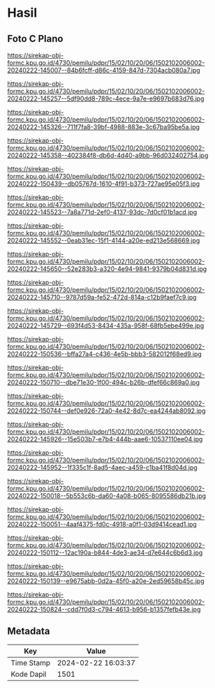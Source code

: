 # Hasil

## Foto C Plano

https://sirekap-obj-formc.kpu.go.id/4730/pemilu/pdpr/15/02/10/20/06/1502102006002-20240222-145007--84b6fcff-d86c-4159-847d-7304acb080a7.jpg

https://sirekap-obj-formc.kpu.go.id/4730/pemilu/pdpr/15/02/10/20/06/1502102006002-20240222-145257--5df90dd8-789c-4ece-9a7e-e9697b683d76.jpg

https://sirekap-obj-formc.kpu.go.id/4730/pemilu/pdpr/15/02/10/20/06/1502102006002-20240222-145326--711f7fa8-39bf-4988-883e-3c67ba95be5a.jpg

https://sirekap-obj-formc.kpu.go.id/4730/pemilu/pdpr/15/02/10/20/06/1502102006002-20240222-145358--402384f8-db6d-4d40-a9bb-96d032402754.jpg

https://sirekap-obj-formc.kpu.go.id/4730/pemilu/pdpr/15/02/10/20/06/1502102006002-20240222-150439--db05767d-1610-4f91-b373-727ae95e05f3.jpg

https://sirekap-obj-formc.kpu.go.id/4730/pemilu/pdpr/15/02/10/20/06/1502102006002-20240222-145523--7a8a771d-2ef0-4137-93dc-7d0cf01b1acd.jpg

https://sirekap-obj-formc.kpu.go.id/4730/pemilu/pdpr/15/02/10/20/06/1502102006002-20240222-145552--0eab31ec-15f1-4144-a20e-ed213e568669.jpg

https://sirekap-obj-formc.kpu.go.id/4730/pemilu/pdpr/15/02/10/20/06/1502102006002-20240222-145650--52e283b3-a320-4e94-9841-9379b04d831d.jpg

https://sirekap-obj-formc.kpu.go.id/4730/pemilu/pdpr/15/02/10/20/06/1502102006002-20240222-145710--9787d59a-fe52-472d-814a-c12b9faef7c9.jpg

https://sirekap-obj-formc.kpu.go.id/4730/pemilu/pdpr/15/02/10/20/06/1502102006002-20240222-145729--693f4d53-8434-435a-958f-68fb5ebe499e.jpg

https://sirekap-obj-formc.kpu.go.id/4730/pemilu/pdpr/15/02/10/20/06/1502102006002-20240222-150536--bffa27a4-c436-4e5b-bbb3-582012f68ed9.jpg

https://sirekap-obj-formc.kpu.go.id/4730/pemilu/pdpr/15/02/10/20/06/1502102006002-20240222-150710--dbe71e30-1f00-494c-b26b-dfef66c869a0.jpg

https://sirekap-obj-formc.kpu.go.id/4730/pemilu/pdpr/15/02/10/20/06/1502102006002-20240222-150744--def0e926-72a0-4e42-8d7c-ea4244ab8092.jpg

https://sirekap-obj-formc.kpu.go.id/4730/pemilu/pdpr/15/02/10/20/06/1502102006002-20240222-145926--15e503b7-e7b4-444b-aae6-10537110ee04.jpg

https://sirekap-obj-formc.kpu.go.id/4730/pemilu/pdpr/15/02/10/20/06/1502102006002-20240222-145952--1f335c1f-8ad5-4aec-a459-c1ba41f8d04d.jpg

https://sirekap-obj-formc.kpu.go.id/4730/pemilu/pdpr/15/02/10/20/06/1502102006002-20240222-150018--5b553c6b-da60-4a08-b065-8095586db21b.jpg

https://sirekap-obj-formc.kpu.go.id/4730/pemilu/pdpr/15/02/10/20/06/1502102006002-20240222-150051--4aaf4375-fd0c-4918-a0f1-03d9414cead1.jpg

https://sirekap-obj-formc.kpu.go.id/4730/pemilu/pdpr/15/02/10/20/06/1502102006002-20240222-150112--12ac190a-b844-4de3-ae34-d7e644c6b6d3.jpg

https://sirekap-obj-formc.kpu.go.id/4730/pemilu/pdpr/15/02/10/20/06/1502102006002-20240222-150139--e9675abb-0d2a-45f0-a20e-2ed59658b45c.jpg

https://sirekap-obj-formc.kpu.go.id/4730/pemilu/pdpr/15/02/10/20/06/1502102006002-20240222-150824--cdd7f0d3-c794-4613-b956-b1357fefb43e.jpg


## Metadata

| Key        | Value               |
| ---------- | ------------------- |
| Time Stamp | 2024-02-22 16:03:37 |
| Kode Dapil | 1501                |




